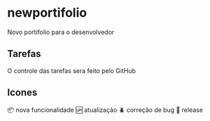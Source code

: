 # newportifolio
Novo portifolio para o desenvolvedor

## Tarefas

O controle das tarefas sera feito pelo GitHub

## Icones 

:package: nova funcionalidade
:up: atualização
:beetle: correção de bug
:checkered_flag: release